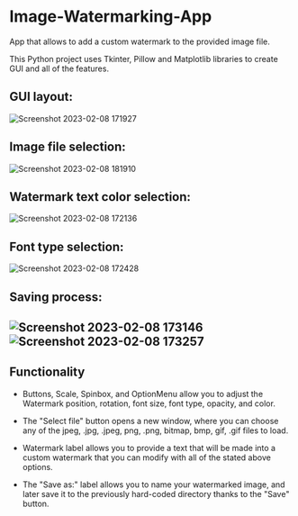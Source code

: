 # Image-Watermarking-App
App that allows to add a custom watermark to the provided image file. 

This Python project uses Tkinter, Pillow and Matplotlib libraries to create GUI and all of the features.

GUI layout:
-----
![Screenshot 2023-02-08 171927](https://user-images.githubusercontent.com/108438343/217624072-634945a0-7cdc-41f9-aaec-4b8d99473a5d.png)

Image file selection:
-----
![Screenshot 2023-02-08 181910](https://user-images.githubusercontent.com/108438343/217625061-3f624887-4257-45c1-99b9-8ffbb0d5ee1f.png)

Watermark text color selection:
-----
![Screenshot 2023-02-08 172136](https://user-images.githubusercontent.com/108438343/217624625-36e255db-d945-4022-a9ad-36562dda0c89.png)

Font type selection:
-----
![Screenshot 2023-02-08 172428](https://user-images.githubusercontent.com/108438343/217624961-cf97dbab-d13d-4ac3-9370-c1af89179dcc.png)

Saving process:
-----
![Screenshot 2023-02-08 173146](https://user-images.githubusercontent.com/108438343/217625026-59259d94-c367-4acc-95dd-7ae43192eae5.png)
![Screenshot 2023-02-08 173257](https://user-images.githubusercontent.com/108438343/217625569-3efd0e85-0e15-49a2-97ad-89fed247eb5b.png)
-----

Functionality
------

- Buttons, Scale, Spinbox, and OptionMenu allow you to adjust the Watermark position, rotation, font size, font type, opacity, and color.

- The "Select file" button opens a new window, where you can choose any of the jpeg, .jpg, .jpeg, png, .png, bitmap, bmp, gif, .gif files to load.

- Watermark label allows you to provide a text that will be made into a custom watermark that you can modify with all of the stated above options.

- The "Save as:" label allows you to name your watermarked image, and later save it to the previously hard-coded directory thanks to the "Save" button. 
